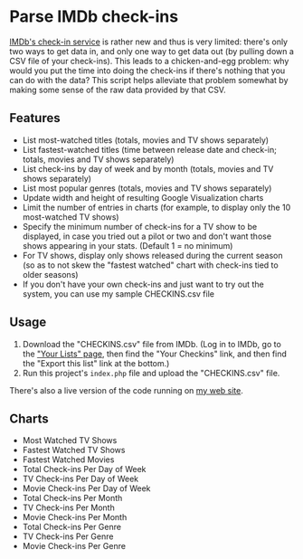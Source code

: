 Parse IMDb check-ins
====================

[IMDb's check-in service](http://www.imdb.com/help/search?domain=helpdesk_faq&index=1&file=checkins) is rather new and thus is very limited: there's only two ways to get data in, and only one way to get data out (by pulling down a CSV file of your check-ins). This leads to a chicken-and-egg problem: why would you put the time into doing the check-ins if there's nothing that you can do with the data? This script helps alleviate that problem somewhat by making some sense of the raw data provided by that CSV.

## Features

* List most-watched titles (totals, movies and TV shows separately)
* List fastest-watched titles (time between release date and check-in; totals, movies and TV shows separately)
* List check-ins by day of week and by month (totals, movies and TV shows separately)
* List most popular genres (totals, movies and TV shows separately)
* Update width and height of resulting Google Visualization charts
* Limit the number of entries in charts (for example, to display only the 10 most-watched TV shows)
* Specify the minimum number of check-ins for a TV show to be displayed, in case you tried out a pilot or two and don't want those shows appearing in your stats. (Default 1 = no minimum)
* For TV shows, display only shows released during the current season (so as to not skew the "fastest watched" chart with check-ins tied to older seasons)
* If you don't have your own check-ins and just want to try out the system, you can use my sample CHECKINS.csv file

## Usage

1. Download the "CHECKINS.csv" file from IMDb. (Log in to IMDb, go to the ["Your Lists" page](http://www.imdb.com/profile/lists), then find the "Your Checkins" link, and then find the "Export this list" link at the bottom.)
2. Run this project's `index.php` file and upload the "CHECKINS.csv" file.

There's also a live version of the code running on [my web site](http://www.curtisgibby.com/parse_imdb_checkins/index.php).

## Charts

* Most Watched TV Shows
* Fastest Watched TV Shows
* Fastest Watched Movies
* Total Check-ins Per Day of Week
* TV Check-ins Per Day of Week
* Movie Check-ins Per Day of Week
* Total Check-ins Per Month
* TV Check-ins Per Month
* Movie Check-ins Per Month
* Total Check-ins Per Genre
* TV Check-ins Per Genre
* Movie Check-ins Per Genre